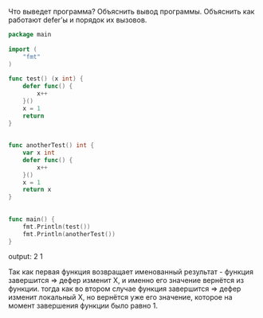 Что выведет программа? Объяснить вывод программы. Объяснить как работают defer’ы и порядок их вызовов.

```go
package main
 
import (
    "fmt"
)
 
func test() (x int) {
    defer func() {
        x++
    }()
    x = 1
    return
}
 
 
func anotherTest() int {
    var x int
    defer func() {
        x++
    }()
    x = 1
    return x
}
 
 
func main() {
    fmt.Println(test())
    fmt.Println(anotherTest())
}
```

output: 
2
1

Так как первая функция возвращает именованный результат - функция завершится => дефер изменит Х, и именно его значение 
вернётся из функции. тогда как во втором случае функция завершится => дефер изменит локальный Х, но вернётся уже его значение,
которое на момент завершения функции было равно 1.